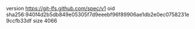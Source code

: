 version https://git-lfs.github.com/spec/v1
oid sha256:940f4d2b5db849e05305f7d9eeebf96f89906ae1db2e0ec0758231e9ccfb33df
size 4066
